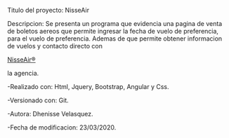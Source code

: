 Titulo del proyecto: NisseAir

Descripcion: Se presenta un programa que evidencia una pagina de venta de boletos aereos que permite ingresar la fecha de vuelo de preferencia, para el vuelo de preferencia. Ademas de que permite obtener informacion de vuelos y contacto directo con<div class="mt-1">
    <a href="a"><p class="text-grey" style="margin-left: 0%">NisseAir®</p></a>
  </div>la agencia.

-Realizado con: Html, Jquery, Bootstrap, Angular y Css.

-Versionado con: Git.

-Autora: Dhenisse Velasquez.

-Fecha de modificacion: 23/03/2020.